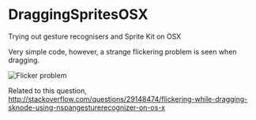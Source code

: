 # DraggingSpritesOSX
Trying out gesture recognisers and Sprite Kit on OSX

Very simple code, however, a strange flickering problem is seen when dragging.

![Flicker problem](http://i.stack.imgur.com/600D4.gif)

Related to this question,
http://stackoverflow.com/questions/29148474/flickering-while-dragging-sknode-using-nspangesturerecognizer-on-os-x
